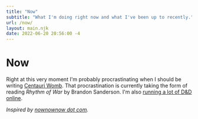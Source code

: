 ```yaml
---
title: "Now"
subtitle: "What I'm doing right now and what I've been up to recently."
url: /now/
layout: main.njk
date: 2022-06-20 20:56:00 -4
---
```


# Now

Right at this very moment I'm probably procrastinating when I should be writing [Centauri Womb](/projects/centauri-womb). That procrastination is currently taking the form of reading *Rhythm of War* by Brandon Sanderson. I'm also [running a lot of D&D online](https://startplaying.games/gm/cobbland).

*Inspired by [nownownow dot com](https://nownownow.com/about).*
